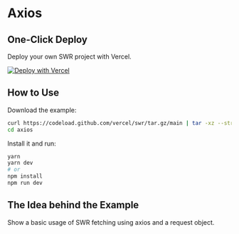 # Axios

## One-Click Deploy

Deploy your own SWR project with Vercel.

[![Deploy with Vercel](https://vercel.com/button)](https://vercel.com/new/clone?s=https://github.com/vercel/swr/tree/main/examples/axios)

## How to Use

Download the example:

```bash
curl https://codeload.github.com/vercel/swr/tar.gz/main | tar -xz --strip=2 swr-main/examples/axios
cd axios
```

Install it and run:

```bash
yarn
yarn dev
# or
npm install
npm run dev
```

## The Idea behind the Example

Show a basic usage of SWR fetching using axios and a request object.
